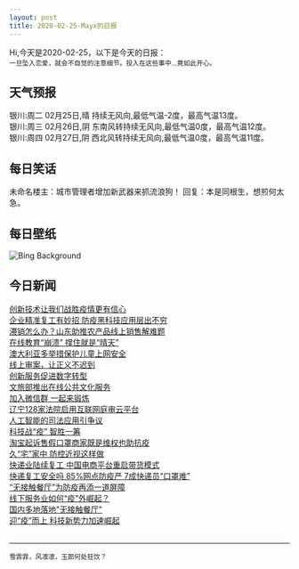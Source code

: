 ```yaml
---
layout: post
title: 2020-02-25-Mayx的日报
---
```


Hi,今天是2020-02-25，以下是今天的日报：<br><small>
一旦坠入恋爱，就会不自觉的注意细节。投入在这些事中...竟如此开心。</small><!--more-->
## 天气预报
银川:周二 02月25日,晴 持续无风向,最低气温-2度，最高气温13度。<br>银川:周三 02月26日,阴 东南风转持续无风向,最低气温0度，最高气温12度。<br>银川:周四 02月27日,阴 西北风转持续无风向,最低气温0度，最高气温11度。
## 每日笑话
未命名楼主：城市管理者增加新武器来抓流浪狗！ 回复：本是同根生，想煎何太急。
## 每日壁纸
![Bing Background](https://cn.bing.com/th?id=OHR.Windhorses_EN-US8344477103_1920x1080.jpg&rf=LaDigue_1920x1080.jpg&pid=hp "Pilgrims throwing wind horses into the air above Ganden Monastery for the New Year in Tibet, China (© Ian Cumming/plainpicture)")
## 今日新闻

[创新技术让我们战胜疫情更有信心](http://it.people.com.cn/n1/2020/0225/c1009-31603322.html)   
[企业精准复工有妙招 防疫黑科技应用层出不穷](http://it.people.com.cn/n1/2020/0225/c1009-31603325.html)   
[滞销怎么办？山东助推农产品线上销售解难题](http://it.people.com.cn/n1/2020/0225/c1009-31603330.html)   
[在线教育“崩溃” 撑住就是“晴天”](http://it.people.com.cn/n1/2020/0225/c1009-31603340.html)   
[澳大利亚多举措保护儿童上网安全](http://it.people.com.cn/n1/2020/0225/c1009-31603313.html)   
[线上审案，让正义不迟到](http://it.people.com.cn/n1/2020/0225/c1009-31603314.html)   
[创新服务促进数字转型](http://it.people.com.cn/n1/2020/0225/c1009-31603316.html)   
[文旅部推出在线公共文化服务](http://it.people.com.cn/n1/2020/0225/c1009-31603317.html)   
[加入微信群 一起来锻炼](http://it.people.com.cn/n1/2020/0225/c1009-31603312.html)   
[辽宁128家法院启用互联网庭审云平台](http://it.people.com.cn/n1/2020/0225/c1009-31602783.html)   
[人工智能的司法应用引争议](http://it.people.com.cn/n1/2020/0225/c1009-31602786.html)   
[科技战“疫” 智胜一筹](http://it.people.com.cn/n1/2020/0225/c1009-31602789.html)   
[淘宝起诉售假口罩商家既是维权也助抗疫](http://it.people.com.cn/n1/2020/0225/c1009-31602708.html)   
[久“宅”家中 防控近视这样做](http://it.people.com.cn/n1/2020/0225/c1009-31602761.html)   
[快递业陆续复工 中国电商平台重启带货模式](http://it.people.com.cn/n1/2020/0225/c1009-31602732.html)   
[快递复工安全吗 85%网点防疫严 7成快递员“口罩难”](http://it.people.com.cn/n1/2020/0225/c1009-31602734.html)   
[“无接触餐厅”为防疫再添一道屏障](http://it.people.com.cn/n1/2020/0225/c1009-31602718.html)   
[线下服务业如何“疫”外崛起？](http://it.people.com.cn/n1/2020/0225/c1009-31602763.html)   
[国内多地落地"无接触餐厅"](http://it.people.com.cn/n1/2020/0225/c1009-31602692.html)   
[迎“疫”而上 科技新势力加速崛起](http://it.people.com.cn/n1/2020/0225/c1009-31602638.html)   
<br />

***

<small>雪霏霏，风凛凛，玉郎何处狂饮？</small>
